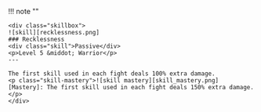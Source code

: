 !!! note ""

    <div class="skillbox">
    ![skill][recklessness.png]
    ### Recklessness
    <div class="skill">Passive</div>
    <p>Level 5 &middot; Warrior</p>
    ---

    The first skill used in each fight deals 100% extra damage.
    <p class="skill-mastery">![skill mastery][skill_mastery.png]  [Mastery]: The first skill used in each fight deals 150% extra damage.</p> 
    </div>
